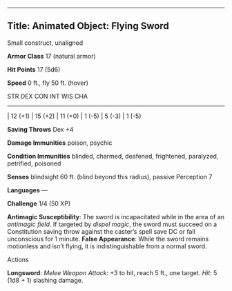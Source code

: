 -------------------------
Title: Animated Object: Flying Sword
-------------------------


Small construct, unaligned

**Armor Class** 17 (natural armor)

**Hit Points** 17 (5d6)

**Speed** 0 ft., fly 50 ft. (hover)

  STR       DEX       CON       INT      WIS      CHA
  --------- --------- --------- -------- -------- --------
  | 12 (+1)   | 15 (+2)   | 11 (+0)   | 1 (-5)   | 5 (-3)   | 1 (-5)

**Saving Throws** Dex +4

**Damage Immunities** poison, psychic

**Condition Immunities** blinded, charmed, deafened, frightened,
paralyzed, petrified, poisoned

**Senses** blindsight 60 ft. (blind beyond this radius), passive
Perception 7

**Languages** —

**Challenge** 1/4 (50 XP)


**Antimagic Susceptibility**: The sword is incapacitated while in
    the area of an *antimagic field*. If targeted by *dispel magic*, the
    sword must succeed on a Constitution saving throw against the
    caster’s spell save DC or fall unconscious for 1 minute.
**False Appearance**: While the sword remains motionless and isn’t
    flying, it is indistinguishable from a normal sword.


Actions

**Longsword**: *Melee Weapon Attack*: +3 to hit, reach 5 ft.,
    one target. *Hit*: 5 (1d8 + 1) slashing damage.
